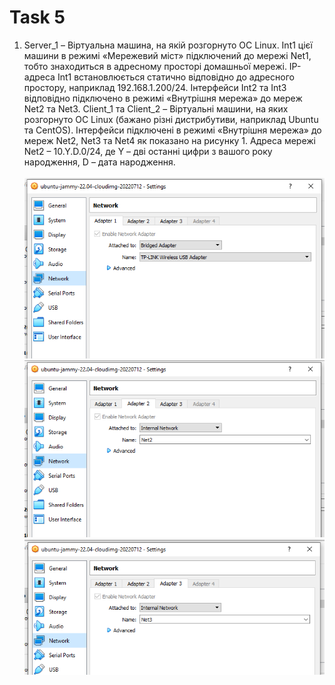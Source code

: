# Task 5 <br/>


1. Server_1 – Віртуальна машина, на якій розгорнуто ОС Linux. Int1 цієї машини в
   режимі «Мережевий міст» підключений до мережі Net1, тобто знаходиться в адресному
   просторі домашньої мережі. IP-адреса Int1 встановлюється статично відповідно до
   адресного простору, наприклад 192.168.1.200/24. Інтерфейси Int2 та Int3 відповідно
   підключено в режимі «Внутрішня мережа» до мереж Net2 та Net3.
   Client_1 та Client_2 – Віртуальні машини, на яких розгорнуто ОС Linux (бажано
   різні дистрибутиви, наприклад Ubuntu та CentOS). Інтерфейси підключені в режимі
   «Внутрішня мережа» до мереж Net2, Net3 та Net4 як показано на рисунку 1.
   Адреса мережі Net2 – 10.Y.D.0/24, де Y – дві останні цифри з вашого року
   народження, D – дата народження. <br/><br/>
   ![3](1.png)<br/>
   ![3](2.png)<br/>
   ![3](3.png)<br/>
